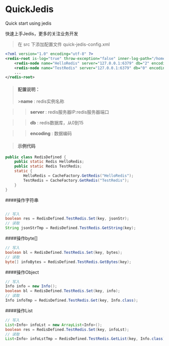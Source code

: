 # QuickJedis
Quick start using jedis

快速上手Jedis，更多的关注业务开发

>在 src 下添加配置文件 quick-jedis-config.xml

``` xml
<?xml version="1.0" encoding="utf-8" ?>
<redis-root is-log="true" throw-exception="false" inner-log-path="/home/quick-jedis-log/">
    <redis-node name="HelloRedis" server="127.0.0.1:6379" db="2" encoding="UTF-8" />
    <redis-node name="TestRedis" server="127.0.0.1:6379" db="0" encoding="GBK" />
    ...
</redis-root>
```


><h4>配置说明：</h4>
>><b>name</b> : redis实例名称

>><b>server</b> : redis服务器IP:redis服务器端口

>><b>db</b> : redis数据库，从0到15

>><b>encoding</b> : 数据编码


><h4>示例代码</h4>
``` java
public class RedisDefined {
	public static Redis HelloRedis;
	public static Redis TestRedis;
	static {
		HelloRedis = CacheFactory.GetRedis("HelloRedis");
		TestRedis = CacheFactory.GetRedis("TestRedis");
	}
}
```

####操作字符串
``` java

// 写入
boolean res = RedisDefined.TestRedis.Set(key, jsonStr);
// 读取
String jsonStrTmp = RedisDefined.TestRedis.GetString(key);
```

####操作byte[]
``` java
// 写入
boolean bl = RedisDefined.TestRedis.Set(key, bytes);
// 读取
byte[] infoBytes = RedisDefined.TestRedis.GetBytes(key);
```

####操作Object
``` java
// 写入
Info info = new Info();
boolean bl = RedisDefined.TestRedis.Set(key, info);
// 读取
Info infoTmp = RedisDefined.TestRedis.Get(key, Info.class);
```


####操作List<T>
``` java
// 写入
List<Info> infoLst = new ArrayList<Info>();
boolean res = RedisDefined.TestRedis.Set(key, infoLst);
// 读取
List<Info> infoLstTmp = RedisDefined.TestRedis.GetList(key, Info.class);
```
